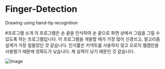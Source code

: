 # Finger-Detection
Drawing using hand-tip recognition

#프로그램 소개
이 프로그램은 손 끝을 인식하여 손 끝으로 화면 상에서 그림을 그릴 수 있도록 하는 프로그램입니다. 이 프로그램을 개발할 때가 가장 많이 신경쓰고, 알고리즘 설계가 가장 힘들었던 것 같습니다.
인식률은 키넥트를 사용하지 않고 오로지 웹캠만을 사용했기 때문에 정확도가 낮습니다. 제 실력이 낮기 때문인 것 같습니다.


![Image](https://github.com/hojak99/Finger-Detection/blob/master/drawPicture.PNG)
